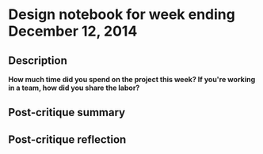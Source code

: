 # Design notebook for week ending December 12, 2014

## Description

**How much time did you spend on the project this week? If you're working in a
team, how did you share the labor?**


## Post-critique summary


## Post-critique reflection


